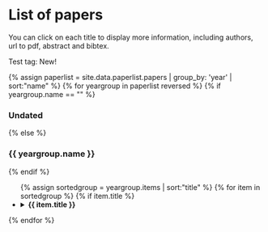 # List of papers

You can click on each title to display more information, including authors, url to pdf, abstract and bibtex. 

Test tag: <span class="w3-tag w3-red">New!</span>

{% assign paperlist = site.data.paperlist.papers | group_by: 'year' | sort:"name"  %}
{% for yeargroup in paperlist reversed %}
{% if yeargroup.name == "" %}
   <h3>Undated</h3>
{% else %}
   <h3>{{ yeargroup.name }}</h3>
{% endif %}
<ul>
	{% assign sortedgroup = yeargroup.items | sort:"title"  %}
	{% for item in sortedgroup %}
	{% if item.title %}
	<li>
		<details><summary><b>{{ item.title }} </b> </summary>
		<blockquote>
		{% if item.authors %}
		   <h4>Authors:</h4>
		   <ul>
		   {% for author in item.authors %}
		      <li>{{ author }}</li>
		   {% endfor %}
		   </ul>
		{% endif %}

		{% if item.abstract %}
		   <h4>Abstract:</h4>
		   {{ item.abstract }}
		{% endif %}

		{% if item.pdfurl or item.codeurl or item.webpageurl %}
		   <h4>Links:</h4>
		   <ul>
		   {% if item.pdfurl %}
		   <li><a href="{{ item.pdfurl }}">Paper</a></li>
		   {% endif %}
		   {% if item.codeurl %}
		   <li><a href="{{ item.codeurl }}">Source-code</a></li>
		   {% endif %}
		   {% if item.webpageurl %}
		   <li><a href="{{ item.webpageurl }}">Webpage</a></li>
		   {% endif %}
		   </ul>
		{% endif %}

		{% if item.bibtex %}	 
		   <h4>Bibtex:</h4>
		   <pre><code>{{ item.bibtex }}</code></pre>
		{% endif %}

		<hr>
		
		 </blockquote>
		</details>
	</li>
	{% endif %}
	{% endfor %}
</ul>
{% endfor %}

